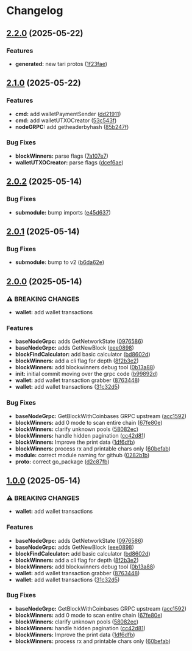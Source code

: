 # Changelog

## [2.2.0](https://github.com/Snipa22/go-tari-grpc-lib/compare/v2.1.0...v2.2.0) (2025-05-22)


### Features

* **generated:** new tari protos ([1f23fae](https://github.com/Snipa22/go-tari-grpc-lib/commit/1f23fae4906f8cc9f70c8e1d2019b0831f5e9156))

## [2.1.0](https://github.com/Snipa22/go-tari-grpc-lib/compare/v2.0.2...v2.1.0) (2025-05-22)


### Features

* **cmd:** add walletPaymentSender ([dd21911](https://github.com/Snipa22/go-tari-grpc-lib/commit/dd21911e3d7fc5c0618ab237c880eb641d0499fe))
* **cmd:** add walletUTXOCreator ([53c543f](https://github.com/Snipa22/go-tari-grpc-lib/commit/53c543f2d3916174a767e2cae6bfec17f63de25b))
* **nodeGRPC:** add getheaderbyhash ([85b247f](https://github.com/Snipa22/go-tari-grpc-lib/commit/85b247f9d797dae6feb7087acc08d7a416d96536))


### Bug Fixes

* **blockWinners:** parse flags ([7a107e7](https://github.com/Snipa22/go-tari-grpc-lib/commit/7a107e77ccda14ecf99cc22cd639a9eeb3f91703))
* **walletUTXOCreator:** parse flags ([dcef6ae](https://github.com/Snipa22/go-tari-grpc-lib/commit/dcef6ae23f16f3d8d57e47de4c746946bd1540cd))

## [2.0.2](https://github.com/Snipa22/go-tari-grpc-lib/compare/v2.0.1...v2.0.2) (2025-05-14)


### Bug Fixes

* **submodule:** bump imports ([e45d637](https://github.com/Snipa22/go-tari-grpc-lib/commit/e45d63705673288a95152dc0bdfe7c98b9936c1f))

## [2.0.1](https://github.com/Snipa22/go-tari-grpc-lib/compare/v2.0.0...v2.0.1) (2025-05-14)


### Bug Fixes

* **submodule:** bump to v2 ([b6da62e](https://github.com/Snipa22/go-tari-grpc-lib/commit/b6da62e111b4489faf3d25df2bc21f14cbfec516))

## [2.0.0](https://github.com/Snipa22/go-tari-grpc-lib/compare/v1.0.0...v2.0.0) (2025-05-14)


### ⚠ BREAKING CHANGES

* **wallet:** add wallet transactions

### Features

* **baseNodeGrpc:** adds GetNetworkState ([0976586](https://github.com/Snipa22/go-tari-grpc-lib/commit/0976586742263e566b6246cf637316a333da88ee))
* **baseNodeGrpc:** adds GetNewBlock ([eee0898](https://github.com/Snipa22/go-tari-grpc-lib/commit/eee0898570e2fa2a39539fcdeb97a03279b62480))
* **blockFindCalculator:** add basic calculator ([bd8602d](https://github.com/Snipa22/go-tari-grpc-lib/commit/bd8602d276840a565e696e6ebbe03586a25fe587))
* **blockWinners:** add a cli flag for depth ([8f2b3e2](https://github.com/Snipa22/go-tari-grpc-lib/commit/8f2b3e2a880049c42937dd7b537ec81a18a9a668))
* **blockWinners:** add blockwinners debug tool ([0b13a88](https://github.com/Snipa22/go-tari-grpc-lib/commit/0b13a8847806757c76191685908a85c62d0ae7a2))
* **init:** initial commit moving over the grpc code ([b99892d](https://github.com/Snipa22/go-tari-grpc-lib/commit/b99892d383183fa264bb1f7c9bda0dc5bc9fedb0))
* **wallet:** add wallet transaction grabber ([8763448](https://github.com/Snipa22/go-tari-grpc-lib/commit/87634489a0d02f5ad4964695e9428f73c68b44e6))
* **wallet:** add wallet transactions ([31c32d5](https://github.com/Snipa22/go-tari-grpc-lib/commit/31c32d5825b4d0a878cb940f06ce30e55fa0185b))


### Bug Fixes

* **baseNodeGrpc:** GetBlockWithCoinbases GRPC upstream ([acc1592](https://github.com/Snipa22/go-tari-grpc-lib/commit/acc1592d3c0ea6140a48b9106cace1b9b5a26801))
* **blockWinners:** add 0 mode to scan entire chain ([67fe80e](https://github.com/Snipa22/go-tari-grpc-lib/commit/67fe80ee0a3c57495f23ace06e94ff7b1fa9daa6))
* **blockWinners:** clarify unknown pools ([58082ec](https://github.com/Snipa22/go-tari-grpc-lib/commit/58082ec6ad4d99c5bdaac823e61e5a32c314a93d))
* **blockWinners:** handle hidden pagination ([cc42d81](https://github.com/Snipa22/go-tari-grpc-lib/commit/cc42d8168a368c3049520ff0f4c77a571d9a2ceb))
* **blockWinners:** Improve the print data ([1df6dfb](https://github.com/Snipa22/go-tari-grpc-lib/commit/1df6dfb64810d95f88ba8412c28d5c0eb98295d4))
* **blockWinners:** process rx and printable chars only ([60befab](https://github.com/Snipa22/go-tari-grpc-lib/commit/60befab93f4e11b04ad543736862d11ca2cf7216))
* **module:** correct module naming for github ([0282b1b](https://github.com/Snipa22/go-tari-grpc-lib/commit/0282b1bc7ddbe000136d440e3655de0e6a41cf2f))
* **proto:** correct go_package ([d2c87fb](https://github.com/Snipa22/go-tari-grpc-lib/commit/d2c87fbc919a760c65702b7ed63dc728ec71151c))

## [1.0.0](https://github.com/Snipa22/go-tari-grpc-lib/compare/v0.0.1...v1.0.0) (2025-05-14)


### ⚠ BREAKING CHANGES

* **wallet:** add wallet transactions

### Features

* **baseNodeGrpc:** adds GetNetworkState ([0976586](https://github.com/Snipa22/go-tari-grpc-lib/commit/0976586742263e566b6246cf637316a333da88ee))
* **baseNodeGrpc:** adds GetNewBlock ([eee0898](https://github.com/Snipa22/go-tari-grpc-lib/commit/eee0898570e2fa2a39539fcdeb97a03279b62480))
* **blockFindCalculator:** add basic calculator ([bd8602d](https://github.com/Snipa22/go-tari-grpc-lib/commit/bd8602d276840a565e696e6ebbe03586a25fe587))
* **blockWinners:** add a cli flag for depth ([8f2b3e2](https://github.com/Snipa22/go-tari-grpc-lib/commit/8f2b3e2a880049c42937dd7b537ec81a18a9a668))
* **blockWinners:** add blockwinners debug tool ([0b13a88](https://github.com/Snipa22/go-tari-grpc-lib/commit/0b13a8847806757c76191685908a85c62d0ae7a2))
* **wallet:** add wallet transaction grabber ([8763448](https://github.com/Snipa22/go-tari-grpc-lib/commit/87634489a0d02f5ad4964695e9428f73c68b44e6))
* **wallet:** add wallet transactions ([31c32d5](https://github.com/Snipa22/go-tari-grpc-lib/commit/31c32d5825b4d0a878cb940f06ce30e55fa0185b))


### Bug Fixes

* **baseNodeGrpc:** GetBlockWithCoinbases GRPC upstream ([acc1592](https://github.com/Snipa22/go-tari-grpc-lib/commit/acc1592d3c0ea6140a48b9106cace1b9b5a26801))
* **blockWinners:** add 0 mode to scan entire chain ([67fe80e](https://github.com/Snipa22/go-tari-grpc-lib/commit/67fe80ee0a3c57495f23ace06e94ff7b1fa9daa6))
* **blockWinners:** clarify unknown pools ([58082ec](https://github.com/Snipa22/go-tari-grpc-lib/commit/58082ec6ad4d99c5bdaac823e61e5a32c314a93d))
* **blockWinners:** handle hidden pagination ([cc42d81](https://github.com/Snipa22/go-tari-grpc-lib/commit/cc42d8168a368c3049520ff0f4c77a571d9a2ceb))
* **blockWinners:** Improve the print data ([1df6dfb](https://github.com/Snipa22/go-tari-grpc-lib/commit/1df6dfb64810d95f88ba8412c28d5c0eb98295d4))
* **blockWinners:** process rx and printable chars only ([60befab](https://github.com/Snipa22/go-tari-grpc-lib/commit/60befab93f4e11b04ad543736862d11ca2cf7216))
